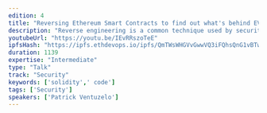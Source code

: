 ```yaml
---
edition: 4
title: "Reversing Ethereum Smart Contracts to find out what's behind EVM bytecode"
description: "Reverse engineering is a common technique used by security researcher to understand and analyze the behavior of closed-source binaries. If you apply this to Ethereum smart contract (and more specifically on the EVM bytecode), thats allow you to analyze and verify the result of your Solidity source code compilation. From a developer point of view, it can save you a lot of time and money if you succeed to detect flaws and missing bytecode optimization. Also, providing the Solidity source code it's not mandatory during the smart contract creation, that’s why being able to directly reverse the EVM bytecode make even more sense if you want to understand the behavior of external smart contracts."
youtubeUrl: "https://youtu.be/IEvRRszoTeE"
ipfsHash: "https://ipfs.ethdevops.io/ipfs/QmTWsWHGVvGwwVQ3iFQhsQnG1vBTw2RRDY7EnjesS6joa4?filename=Reversing_Ethereum_Smart_Contracts_to_find_out_what_s_behind_EVM_bytecode_Devcon4-IEvRRszoTeE.mp4"
duration: 1139
expertise: "Intermediate"
type: "Talk"
track: "Security"
keywords: ['solidity',' code']
tags: ['Security']
speakers: ['Patrick Ventuzelo']
---
```

